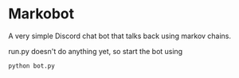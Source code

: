 # Markobot

A very simple Discord chat bot that talks back using markov chains.

run.py doesn't do anything yet, so start the bot using

```
python bot.py
```
